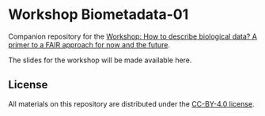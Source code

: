 # Workshop Biometadata-01

Companion repository for the [Workshop: How to describe biological data? A primer to a FAIR approach for now and the future](https://biometadata-01.sciencesconf.org/).

The slides for the workshop will be made available here.

## License

All materials on this repository are distributed under the [CC-BY-4.0 license](LICENSE).
